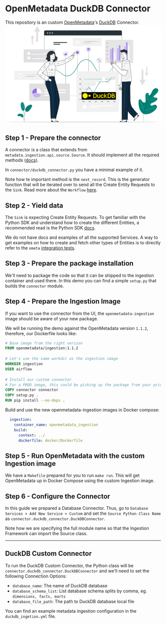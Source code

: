 # OpenMetadata DuckDB Connector
This repository is an custom [OpenMetadata](https://open-metadata.org/)'s [DuckDB](https://duckdb.org/) Connector.
![openmetadata_duckdb.png](images%2Fopenmetadata_duckdb.png)

## Step 1 - Prepare the connector
A connector is a class that extends from `metadata.ingestion.api.source.Source`. It should implement
all the required methods ([docs](https://docs.open-metadata.org/sdk/python/build-connector/source#for-consumers-of-openmetadata-ingestion-to-define-custom-connectors-in-their-own-package-with-same-namespace)).

In `connector/duckdb_connector.py` you have a minimal example of it.

Note how te important method is the `next_record`. This is the generator function that will be iterated over
to send all the Create Entity Requests to the `Sink`. Read more about the `Workflow` [here](https://docs.open-metadata.org/sdk/python/build-connector).

## Step 2 - Yield data
The `Sink` is expecting Create Entity Requests. To get familiar with the Python SDK and understand how to create
the different Entities, a recommended read is the Python SDK [docs](https://docs.open-metadata.org/sdk/python).

We do not have docs and examples of all the supported Services. A way to get examples on how to create and fetch
other types of Entities is to directly refer to the `ometa` [integration tests](https://github.com/open-metadata/OpenMetadata/tree/main/ingestion/tests/integration/ometa).

## Step 3 - Prepare the package installation
We'll need to package the code so that it can be shipped to the ingestion container and used there. In this demo
you can find a simple `setup.py` that builds the `connector` module.

## Step 4 - Prepare the Ingestion Image

If you want to use the connector from the UI, the `openmetadata-ingestion` image should be aware of your new package.

We will be running the demo against the OpenMetadata version `1.1.2`, therefore, our Dockerfile looks like:

```Dockerfile
# Base image from the right version
FROM openmetadata/ingestion:1.1.2

# Let's use the same workdir as the ingestion image
WORKDIR ingestion
USER airflow

# Install our custom connector
# For a PROD image, this could be picking up the package from your private package index
COPY connector connector
COPY setup.py .
RUN pip install --no-deps .
```
Build and use the new openmetadata-ingestion images in Docker compose:
```yaml
  ingestion:
    container_name: openmetadata_ingestion
    build:
      context: ../
      dockerfile: docker/Dockerfile
```

## Step 5 - Run OpenMetadata with the custom Ingestion image

We have a `Makefile` prepared for you to run `make run`. This will get OpenMetadata up in Docker Compose using the
custom Ingestion image.

## Step 6 - Configure the Connector

In this guide we prepared a Database Connector. Thus, go to `Database Services > Add New Service > Custom`
and set the `Source Python Class Name` as `connector.duckdb_connector.DuckDBConnector`.

Note how we are specifying the full module name so that the Ingestion Framework can import the Source class.

---

## DuckDB Custom Connector

To run the DuckDB Custom Connector, the Python class will be `connector.duckdb_connector.DuckDBConnector` and we'll need
to set the following Connection Options:
- `database_name`: The name of DuckDB database
- `database_schema_list`: List database schema splits by comma, eg. `dimensions, facts, marts`
- `database_file_path`: The path to DuckDB database local file

You can find an example metadata ingestion configuration in the `duckdb_ingetion.yml` file.